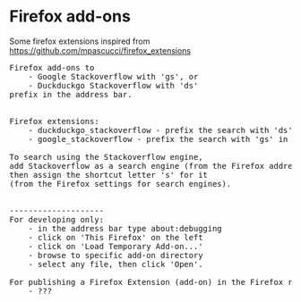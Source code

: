 # Firefox add-ons
Some firefox extensions inspired from<br>
https://github.com/mpascucci/firefox_extensions
<br>
<pre>
Firefox add-ons to
    - Google Stackoverflow with 'gs', or
    - Duckduckgo Stackoverflow with 'ds'
prefix in the address bar.


Firefox extensions:
    - duckduckgo_stackoverflow - prefix the search with 'ds' in the address bar
    - google_stackoverflow - prefix the search with 'gs' in the address bar

To search using the Stackoverflow engine,
add Stackoverflow as a search engine (from the Firefox address bar),
then assign the shortcut letter 's' for it
(from the Firefox settings for search engines).


--------------------
For developing only:
    - in the address bar type about:debugging
    - click on 'This Firefox' on the left
    - click on 'Load Temporary Add-on...'
    - browse to specific add-on directory
    - select any file, then click 'Open'.
    
For publishing a Firefox Extension (add-on) in the Firefox repository:
    - ???
</pre>
